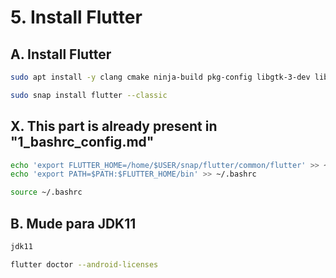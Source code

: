 # 5. Install Flutter

## A. Install Flutter

```bash
sudo apt install -y clang cmake ninja-build pkg-config libgtk-3-dev liblzma-dev

```

```bash
sudo snap install flutter --classic

```



## X. This part is already present in "1_bashrc_config.md"

```bash
echo 'export FLUTTER_HOME=/home/$USER/snap/flutter/common/flutter' >> ~/.bashrc
echo 'export PATH=$PATH:$FLUTTER_HOME/bin' >> ~/.bashrc

```

```bash
source ~/.bashrc

```

## B. Mude para JDK11

```bash
jdk11

```

```bash
flutter doctor --android-licenses

```

